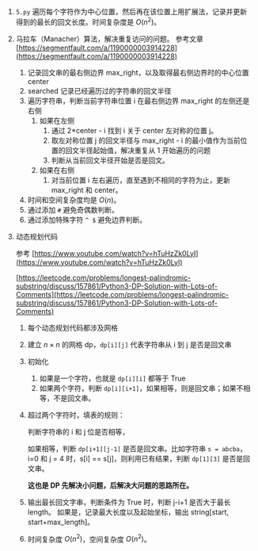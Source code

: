 1. `5.py` 遍历每个字符作为中心位置，然后再在该位置上用扩展法，记录并更新得到的最长的回文长度。时间复杂度是 $O(n^2)​$。

2. 马拉车（Manacher）算法，解决重复访问的问题。
   参考文章[https://segmentfault.com/a/1190000003914228](https://segmentfault.com/a/1190000003914228)

   1. 记录回文串的最右侧边界 max_right，以及取得最右侧边界时的中心位置 center
   2. searched 记录已经遍历过的字符串的回文半径
   3. 遍历字符串，判断当前字符串位置 i 在最右侧边界 max_right 的左侧还是右侧
      1. 如果在左侧
         1. 通过 2*center - i 找到 i 关于 center 左对称的位置 j。
         2. 取左对称位置 j 的回文半径与 max_right - i 的最小值作为当前位置的回文半径起始值，解决重复从 1 开始遍历的问题
         3. 判断从当前回文半径开始是否是回文。
      2. 如果在右侧
         1. 对当前位置 i 左右遍历，直至遇到不相同的字符为止，更新 max_right 和 center。
   4. 时间和空间复杂度均是 $O(n)$。
   5. 通过添加 `#` 避免奇偶数判断。
   6. 通过添加特殊字符 `^ $` 避免边界判断。

3. 动态规划代码

   参考 [https://www.youtube.com/watch?v=hTuHzZk0LyI](https://www.youtube.com/watch?v=hTuHzZk0LyI)

   [https://leetcode.com/problems/longest-palindromic-substring/discuss/157861/Python3-DP-Solution-with-Lots-of-Comments](https://leetcode.com/problems/longest-palindromic-substring/discuss/157861/Python3-DP-Solution-with-Lots-of-Comments)

   1. 每个动态规划代码都涉及网格

   2. 建立 $n\times n$ 的网格 dp，`dp[i][j]` 代表字符串从 i 到 j 是否是回文串

   3. 初始化

      1. 如果是一个字符，也就是 `dp[i][i]` 都等于 True
      2. 如果两个字符，判断 `dp[i][i+1]`，如果相等，则是回文串；如果不相等，不是回文串。

   4. 超过两个字符时，填表的规则：

      判断字符串的 i 和 j 位是否相等，

      如果相等，判断 `dp[i+1][j-1]` 是否是回文串。比如字符串 `s = abcba`，i=0 和 j = 4 时，s[i] == s[j]，则利用已有结果，判断 `dp[1][3]` 是否是回文串。

      **这也是 DP 先解决小问题，后解决大问题的思路所在。**

   5. 输出最长回文字串，判断条件为 True 时，判断 j-i+1 是否大于最长 length。
      如果是，记录最大长度以及起始坐标，输出 string[start, start+max_length]。

   6. 时间复杂度 $O(n^2)$，空间复杂度 $O(n^2)$。

